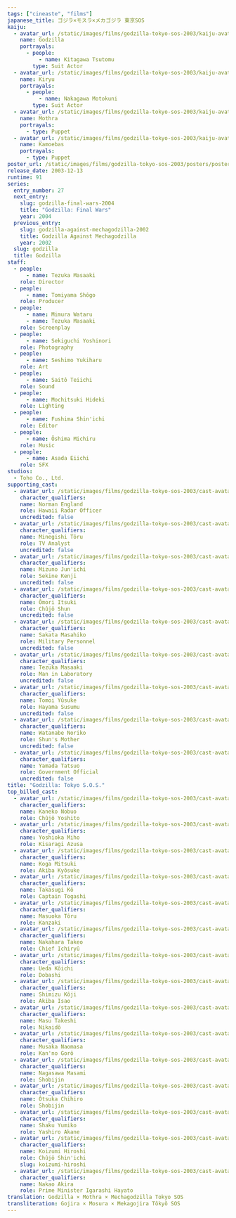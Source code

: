 ```yaml
---
tags: ["cineaste", "films"]
japanese_title: ゴジラ×モスラ×メカゴジラ 東京SOS
kaiju:
  - avatar_url: /static/images/films/godzilla-tokyo-sos-2003/kaiju-avatars/tsutomu-kitagawa-0.webp
    name: Godzilla
    portrayals:
      - people:
          - name: Kitagawa Tsutomu
        type: Suit Actor
  - avatar_url: /static/images/films/godzilla-tokyo-sos-2003/kaiju-avatars/motokuni-nakagawa-0.webp
    name: Kiryu
    portrayals:
      - people:
          - name: Nakagawa Motokuni
        type: Suit Actor
  - avatar_url: /static/images/films/godzilla-tokyo-sos-2003/kaiju-avatars/01182.webp
    name: Mothra
    portrayals:
      - type: Puppet
  - avatar_url: /static/images/films/godzilla-tokyo-sos-2003/kaiju-avatars/00673.webp
    name: Kamoebas
    portrayals:
      - type: Puppet
poster_url: /static/images/films/godzilla-tokyo-sos-2003/posters/poster.webp
release_date: 2003-12-13
runtime: 91
series:
  entry_number: 27
  next_entry:
    slug: godzilla-final-wars-2004
    title: "Godzilla: Final Wars"
    year: 2004
  previous_entry:
    slug: godzilla-against-mechagodzilla-2002
    title: Godzilla Against Mechagodzilla
    year: 2002
  slug: godzilla
  title: Godzilla
staff:
  - people:
      - name: Tezuka Masaaki
    role: Director
  - people:
      - name: Tomiyama Shôgo
    role: Producer
  - people:
      - name: Mimura Wataru
      - name: Tezuka Masaaki
    role: Screenplay
  - people:
      - name: Sekiguchi Yoshinori
    role: Photography
  - people:
      - name: Seshimo Yukiharu
    role: Art
  - people:
      - name: Saitô Teiichi
    role: Sound
  - people:
      - name: Mochitsuki Hideki
    role: Lighting
  - people:
      - name: Fushima Shin'ichi
    role: Editor
  - people:
      - name: Ôshima Michiru
    role: Music
  - people:
      - name: Asada Eiichi
    role: SFX
studios:
  - Toho Co., Ltd.
supporting_cast:
  - avatar_url: /static/images/films/godzilla-tokyo-sos-2003/cast-avatars/norman-england-0.webp
    character_qualifiers:
    name: Norman England
    role: Hawaii Radar Officer
    uncredited: false
  - avatar_url: /static/images/films/godzilla-tokyo-sos-2003/cast-avatars/toru-minegeshi-0.webp
    character_qualifiers:
    name: Minegishi Tôru
    role: TV Analyst
    uncredited: false
  - avatar_url: /static/images/films/godzilla-tokyo-sos-2003/cast-avatars/junichi-mizuno-0.webp
    character_qualifiers:
    name: Mizuno Jun'ichi
    role: Sekine Kenji
    uncredited: false
  - avatar_url: /static/images/films/godzilla-tokyo-sos-2003/cast-avatars/itsuki-omori-0.webp
    character_qualifiers:
    name: Ômori Itsuki
    role: Chûjô Shun
    uncredited: false
  - avatar_url: /static/images/films/godzilla-tokyo-sos-2003/cast-avatars/masahiko-sakata-0.webp
    character_qualifiers:
    name: Sakata Masahiko
    role: Military Personnel
    uncredited: false
  - avatar_url: /static/images/films/godzilla-tokyo-sos-2003/cast-avatars/masaaki-tezuka-0.webp
    character_qualifiers:
    name: Tezuka Masaaki
    role: Man in Laboratory
    uncredited: false
  - avatar_url: /static/images/films/godzilla-tokyo-sos-2003/cast-avatars/yusuke-tomoi-0.webp
    character_qualifiers:
    name: Tomoi Yûsuke
    role: Hayama Susumu
    uncredited: false
  - avatar_url: /static/images/films/godzilla-tokyo-sos-2003/cast-avatars/noriko-watanabe-0.webp
    character_qualifiers:
    name: Watanabe Noriko
    role: Shun's Mother
    uncredited: false
  - avatar_url: /static/images/films/godzilla-tokyo-sos-2003/cast-avatars/tatsuo-yamada-0.webp
    character_qualifiers:
    name: Yamada Tatsuo
    role: Government Official
    uncredited: false
title: "Godzilla: Tokyo S.O.S."
top_billed_cast:
  - avatar_url: /static/images/films/godzilla-tokyo-sos-2003/cast-avatars/nobuo-kaneko-0.webp
    character_qualifiers:
    name: Kaneko Nobuo
    role: Chûjô Yoshito
  - avatar_url: /static/images/films/godzilla-tokyo-sos-2003/cast-avatars/miho-yoshioka-0.webp
    character_qualifiers:
    name: Yoshioka Miho
    role: Kisaragi Azusa
  - avatar_url: /static/images/films/godzilla-tokyo-sos-2003/cast-avatars/mitsuki-koga-0.webp
    character_qualifiers:
    name: Koga Mitsuki
    role: Akiba Kyôsuke
  - avatar_url: /static/images/films/godzilla-tokyo-sos-2003/cast-avatars/ko-takasugi-0.webp
    character_qualifiers:
    name: Takasugi Kô
    role: Captain Togashi
  - avatar_url: /static/images/films/godzilla-tokyo-sos-2003/cast-avatars/toru-masuoka-0.webp
    character_qualifiers:
    name: Masuoka Tôru
    role: Kanzaki
  - avatar_url: /static/images/films/godzilla-tokyo-sos-2003/cast-avatars/takeo-nakahara-0.webp
    character_qualifiers:
    name: Nakahara Takeo
    role: Chief Ichiryû
  - avatar_url: /static/images/films/godzilla-tokyo-sos-2003/cast-avatars/koichi-ueda-0.webp
    character_qualifiers:
    name: Ueda Kôichi
    role: Dobashi
  - avatar_url: /static/images/films/godzilla-tokyo-sos-2003/cast-avatars/koji-shimizu-0.webp
    character_qualifiers:
    name: Shimizu Kôji
    role: Akiba Isao
  - avatar_url: /static/images/films/godzilla-tokyo-sos-2003/cast-avatars/takeshi-masu-0.webp
    character_qualifiers:
    name: Masu Takeshi
    role: Nikaidô
  - avatar_url: /static/images/films/godzilla-tokyo-sos-2003/cast-avatars/naomasa-musaka-0.webp
    character_qualifiers:
    name: Musaka Naomasa
    role: Kan'no Gorô
  - avatar_url: /static/images/films/godzilla-tokyo-sos-2003/cast-avatars/masami-nagasawa-0.webp
    character_qualifiers:
    name: Nagasawa Masami
    role: Shobijin
  - avatar_url: /static/images/films/godzilla-tokyo-sos-2003/cast-avatars/chihiro-otsuka-0.webp
    character_qualifiers:
    name: Ôtsuka Chihiro
    role: Shobijin
  - avatar_url: /static/images/films/godzilla-tokyo-sos-2003/cast-avatars/yumiko-shaku-0.webp
    character_qualifiers:
    name: Shaku Yumiko
    role: Yashiro Akane
  - avatar_url: /static/images/films/godzilla-tokyo-sos-2003/cast-avatars/hiroshi-koizumi-0.webp
    character_qualifiers:
    name: Koizumi Hiroshi
    role: Chûjô Shin'ichi
    slug: koizumi-hiroshi
  - avatar_url: /static/images/films/godzilla-tokyo-sos-2003/cast-avatars/akira-nakao-0.webp
    character_qualifiers:
    name: Nakao Akira
    role: Prime Minister Igarashi Hayato
translation: Godzilla × Mothra × Mechagodzilla Tokyo SOS
transliteration: Gojira × Mosura × Mekagojira Tôkyô SOS
---
```

